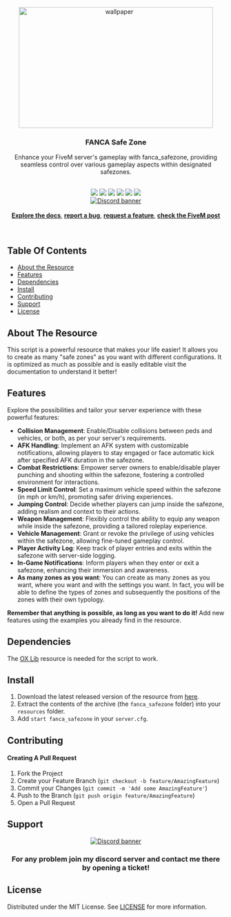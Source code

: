 <div align="center">
  <img alt="wallpaper" src="https://i.imgur.com/awt1uN3.jpg" width="450" height="280">
  
  <h3 align="center">FANCA Safe Zone</h3>
  Enhance your FiveM server's gameplay with fanca_safezone, providing seamless control over various gameplay aspects within designated safezones.

  <br/>
  <br/>
  
  ![](https://img.shields.io/github/license/Fancazista/fanca_safezone?logo=github&color=blue)
  ![](https://img.shields.io/github/v/release/Fancazista/fanca_safezone?logo=github&color=blue) 
  ![](https://img.shields.io/github/downloads/Fancazista/fanca_safezone/total?logo=github&color=blue)
  ![](https://img.shields.io/github/contributors/Fancazista/fanca_safezone?logo=github&color=blue)
  ![](https://img.shields.io/github/last-commit/Fancazista/fanca_safezone?logo=github&color=blue)
  ![](https://img.shields.io/github/issues/Fancazista/fanca_safezone?logo=github&color=blue)
  <br/>
  <a target="_blank" href="https://discord.gg/2JTRHrMs4m"><img src="https://discordapp.com/api/guilds/810056325623054336/widget.png?style=banner2" alt="Discord banner"/></a>
  <br/>
  <br/>
  <a href="https://fancadev.gitbook.io/fanca-dev-documentation/free-resources/safe-zone"><strong>Explore the docs</strong></a>, 
  <a href="https://github.com/Fancazista/fanca_safezone/issues"><strong>report a bug</strong></a>,
  <a href="https://github.com/Fancazista/fanca_safezone/issues"><strong>request a feature</strong></a>,
  <a href="https://forum.cfx.re/t/free-fanca-safezone-create-safe-zones-with-ease/5149388"><strong>check the FiveM post</strong></a>
</div>

<br/>

## Table Of Contents
* [About the Resource](#about-the-resource)
* [Features](#features)
* [Dependencies](#dependencies)
* [Install](#install)
* [Contributing](#contributing)
* [Support](#support)
* [License](#license)

## About The Resource
This script is a powerful resource that makes your life easier!
It allows you to create as many "safe zones" as you want with different configurations.
It is optimized as much as possible and is easily editable visit the documentation to understand it better!

## Features
Explore the possibilities and tailor your server experience with these powerful features:

* <strong>Collision Management</strong>: Enable/Disable collisions between peds and vehicles, or both, as per your server's requirements.
* <strong>AFK Handling</strong>: Implement an AFK system with customizable notifications, allowing players to stay engaged or face automatic kick after specified AFK duration in the safezone.
* <strong>Combat Restrictions</strong>: Empower server owners to enable/disable player punching and shooting within the safezone, fostering a controlled environment for interactions.
* <strong>Speed Limit Control</strong>: Set a maximum vehicle speed within the safezone (in mph or km/h), promoting safer driving experiences.
* <strong>Jumping Control</strong>: Decide whether players can jump inside the safezone, adding realism and context to their actions.
* <strong>Weapon Management</strong>: Flexibly control the ability to equip any weapon while inside the safezone, providing a tailored roleplay experience.
* <strong>Vehicle Management</strong>: Grant or revoke the privilege of using vehicles within the safezone, allowing fine-tuned gameplay control.
* <strong>Player Activity Log</strong>: Keep track of player entries and exits within the safezone with server-side logging.
* <strong>In-Game Notifications</strong>: Inform players when they enter or exit a safezone, enhancing their immersion and awareness.
* <strong>As many zones as you want</strong>: You can create as many zones as you want, where you want and with the settings you want. In fact, you will be able to define the types of zones and subsequently the positions of the zones with their own typology.

<strong>Remember that anything is possible, as long as you want to do it!</strong> Add new features using the examples you already find in the resource.

## Dependencies
The [OX Lib](https://github.com/overextended/ox_lib/releases/latest) resource is needed for the script to work.

## Install
1. Download the latest released version of the resource from [here](https://github.com/Fancazista/fanca_safezone/releases/latest).
2. Extract the contents of the archive (the `fanca_safezone` folder) into your `resources` folder.
3. Add `start fanca_safezone` in your `server.cfg`.

## Contributing
#### Creating A Pull Request

1. Fork the Project
2. Create your Feature Branch (`git checkout -b feature/AmazingFeature`)
3. Commit your Changes (`git commit -m 'Add some AmazingFeature'`)
4. Push to the Branch (`git push origin feature/AmazingFeature`)
5. Open a Pull Request


## Support
<div align="center">
  <a target="_blank" href="https://discord.gg/2JTRHrMs4m"><img src="https://discordapp.com/api/guilds/810056325623054336/widget.png?style=banner4" alt="Discord banner"/></a>
  
  <h3>For any problem join my discord server and contact me there by opening a ticket!</h3>
</div>

## License
Distributed under the MIT License. See [LICENSE](https://github.com/Fancazista/fanca_safezone/blob/main/LICENSE) for more information.
